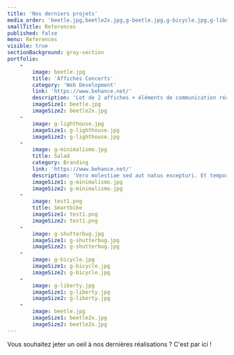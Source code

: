 ```yaml
---
title: 'Nos derniers projets'
media_order: 'beetle.jpg,beetle2x.jpg,g-beetle.jpg,g-bicycle.jpg,g-liberty.jpg,g-lighthouse.jpg,g-minimalismo.jpg,g-salad.jpg,g-shutterbug.jpg,g-skaterboy.jpg,g-woodcraft.jpg,liberty.jpg,liberty2x.jpg,lighthouse.jpg,lighthouse2x.jpg,minimalismo.jpg,minimalismo2x.jpg,salad.jpg,salad2x.jpg,shutterbug.jpg,shutterbug2x.jpg,skaterboy.jpg,skaterboy2x.jpg,woodcraft.jpg,woodcraft2x.jpg,desktop-f.png,poster_mockup_MD.png,poster_mockup_MD2.png,clocksquare.png,tee-f.png,smartbikesquare2x.png,smartbikesquare.png,SmartBike Mockup.jpg,test1.png'
smallTitle: References
published: false
menu: References
visible: true
sectionBackground: gray-section
portfolio:
    -
        image: beetle.jpg
        title: 'Affiches Concerts'
        category: 'Web Development'
        link: 'https://www.behance.net/'
        description: 'Lot de 2 affiches + éléments de communication réalisés pour une association locale.'
        imageSize1: beetle.jpg
        imageSize2: beetle2x.jpg
    -
        image: g-lighthouse.jpg
        imageSize1: g-lighthouse.jpg
        imageSize2: g-lighthouse.jpg
    -
        image: g-minimalismo.jpg
        title: Salad
        category: Branding
        link: 'https://www.behance.net/'
        description: 'Vero molestiae sed aut natus excepturi. Et tempora numquam. Temporibus iusto quo.Unde dolorem corrupti neque nisi.'
        imageSize1: g-minimalismo.jpg
        imageSize2: g-minimalismo.jpg
    -
        image: test1.png
        title: Smartbike
        imageSize1: test1.png
        imageSize2: test1.png
    -
        image: g-shutterbug.jpg
        imageSize1: g-shutterbug.jpg
        imageSize2: g-shutterbug.jpg
    -
        image: g-bicycle.jpg
        imageSize1: g-bicycle.jpg
        imageSize2: g-bicycle.jpg
    -
        image: g-liberty.jpg
        imageSize1: g-liberty.jpg
        imageSize2: g-liberty.jpg
    -
        image: beetle.jpg
        imageSize1: beetle2x.jpg
        imageSize2: beetle2x.jpg
---
```


Vous souhaitez jeter un oeil à nos dernières réalisations ? C'est par ici !